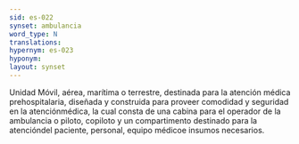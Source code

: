 ```yaml
---
sid: es-022
synset: ambulancia
word_type: N
translations: 
hypernym: es-023
hyponym: 
layout: synset
---
```

Unidad  Móvil,  aérea,  marítima  o  terrestre,  destinada  para  la atención médica prehospitalaria, diseñada y construida para proveer comodidad y seguridad en la atenciónmédica, la cual consta de una cabina para el operador de la ambulancia o piloto, copiloto y un compartimento destinado para la atencióndel paciente, personal, equipo médicoe insumos necesarios.
